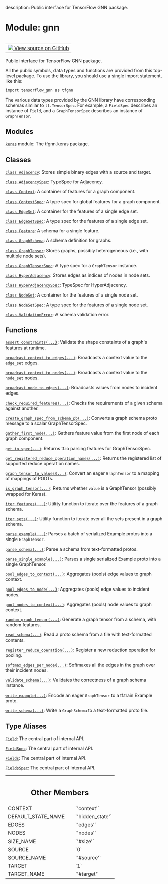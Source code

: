 description: Public interface for TensorFlow GNN package.

<div itemscope itemtype="http://developers.google.com/ReferenceObject">
<meta itemprop="name" content="gnn" />
<meta itemprop="path" content="Stable" />
<meta itemprop="property" content="CONTEXT"/>
<meta itemprop="property" content="DEFAULT_STATE_NAME"/>
<meta itemprop="property" content="EDGES"/>
<meta itemprop="property" content="NODES"/>
<meta itemprop="property" content="SIZE_NAME"/>
<meta itemprop="property" content="SOURCE"/>
<meta itemprop="property" content="SOURCE_NAME"/>
<meta itemprop="property" content="TARGET"/>
<meta itemprop="property" content="TARGET_NAME"/>
</div>

# Module: gnn

<!-- Insert buttons and diff -->

<table class="tfo-notebook-buttons tfo-api nocontent" align="left">
<td>
  <a target="_blank" href="https://github.com/tensorflow/gnn/tree/master/tensorflow_gnn/__init__.py">
    <img src="https://www.tensorflow.org/images/GitHub-Mark-32px.png" />
    View source on GitHub
  </a>
</td>
</table>



Public interface for TensorFlow GNN package.


All the public symbols, data types and functions are provided from this
top-level package. To use the library, you should use a single import statement,
like this:

    import tensorflow_gnn as tfgnn

The various data types provided by the GNN library have corresponding schemas
similar to `tf.TensorSpec`. For example, a `FieldSpec` describes an instance of
`Field`, and a `GraphTensorSpec` describes an instance of `GraphTensor`.

## Modules

[`keras`](./gnn/keras.md) module: The tfgnn.keras package.

## Classes

[`class Adjacency`](./gnn/Adjacency.md): Stores simple binary edges with a source and target.

[`class AdjacencySpec`](./gnn/AdjacencySpec.md): TypeSpec for Adjacency.

[`class Context`](./gnn/Context.md): A container of features for a graph component.

[`class ContextSpec`](./gnn/ContextSpec.md): A type spec for global features for a graph component.

[`class EdgeSet`](./gnn/EdgeSet.md): A container for the features of a single edge set.

[`class EdgeSetSpec`](./gnn/EdgeSetSpec.md): A type spec for the features of a single edge set.

[`class Feature`](./gnn/Feature.md): A schema for a single feature.

[`class GraphSchema`](./gnn/GraphSchema.md): A schema definition for graphs.

[`class GraphTensor`](./gnn/GraphTensor.md): Stores graphs, possibly heterogeneous (i.e., with multiple node sets).

[`class GraphTensorSpec`](./gnn/GraphTensorSpec.md): A type spec for a `GraphTensor` instance.

[`class HyperAdjacency`](./gnn/HyperAdjacency.md): Stores edges as indices of nodes in node sets.

[`class HyperAdjacencySpec`](./gnn/HyperAdjacencySpec.md): TypeSpec for HyperAdjacency.

[`class NodeSet`](./gnn/NodeSet.md): A container for the features of a single node set.

[`class NodeSetSpec`](./gnn/NodeSetSpec.md): A type spec for the features of a single node set.

[`class ValidationError`](./gnn/ValidationError.md): A schema validation error.

## Functions

[`assert_constraints(...)`](./gnn/assert_constraints.md): Validate the shape constaints of a graph's features at runtime.

[`broadcast_context_to_edges(...)`](./gnn/broadcast_context_to_edges.md): Broadcasts a context value to the `edge_set` edges.

[`broadcast_context_to_nodes(...)`](./gnn/broadcast_context_to_nodes.md): Broadcasts a context value to the `node_set` nodes.

[`broadcast_node_to_edges(...)`](./gnn/broadcast_node_to_edges.md): Broadcasts values from nodes to incident edges.

[`check_required_features(...)`](./gnn/check_required_features.md): Checks the requirements of a given schema against another.

[`create_graph_spec_from_schema_pb(...)`](./gnn/create_graph_spec_from_schema_pb.md): Converts a graph schema proto message to a scalar GraphTensorSpec.

[`gather_first_node(...)`](./gnn/gather_first_node.md): Gathers feature value from the first node of each graph component.

[`get_io_spec(...)`](./gnn/get_io_spec.md): Returns tf.io parsing features for GraphTensorSpec.

[`get_registered_reduce_operation_names(...)`](./gnn/get_registered_reduce_operation_names.md): Returns the registered list of supported reduce operation names.

[`graph_tensor_to_values(...)`](./gnn/graph_tensor_to_values.md): Convert an eager `GraphTensor` to a mapping of mappings of PODTs.

[`is_graph_tensor(...)`](./gnn/is_graph_tensor.md): Returns whether `value` is a GraphTensor (possibly wrapped for Keras).

[`iter_features(...)`](./gnn/iter_features.md): Utility function to iterate over the features of a graph schema.

[`iter_sets(...)`](./gnn/iter_sets.md): Utility function to iterate over all the sets present in a graph schema.

[`parse_example(...)`](./gnn/parse_example.md): Parses a batch of serialized Example protos into a single `GraphTensor`.

[`parse_schema(...)`](./gnn/parse_schema.md): Parse a schema from text-formatted protos.

[`parse_single_example(...)`](./gnn/parse_single_example.md): Parses a single serialized Example proto into a single GraphTensor.

[`pool_edges_to_context(...)`](./gnn/pool_edges_to_context.md): Aggregates (pools) edge values to graph context.

[`pool_edges_to_node(...)`](./gnn/pool_edges_to_node.md): Aggregates (pools) edge values to incident nodes.

[`pool_nodes_to_context(...)`](./gnn/pool_nodes_to_context.md): Aggregates (pools) node values to graph context.

[`random_graph_tensor(...)`](./gnn/random_graph_tensor.md): Generate a graph tensor from a schema, with random features.

[`read_schema(...)`](./gnn/read_schema.md): Read a proto schema from a file with text-formatted contents.

[`register_reduce_operation(...)`](./gnn/register_reduce_operation.md): Register a new reduction operation for pooling.

[`softmax_edges_per_node(...)`](./gnn/softmax_edges_per_node.md): Softmaxes all the edges in the graph over their incident nodes.

[`validate_schema(...)`](./gnn/validate_schema.md): Validates the correctness of a graph schema instance.

[`write_example(...)`](./gnn/write_example.md): Encode an eager `GraphTensor` to a tf.train.Example proto.

[`write_schema(...)`](./gnn/write_schema.md): Write a `GraphSchema` to a text-formatted proto file.

## Type Aliases

[`Field`](./gnn/Field.md): The central part of internal API.

[`FieldSpec`](./gnn/FieldSpec.md): The central part of internal API.

[`Fields`](./gnn/Fields.md): The central part of internal API.

[`FieldsSpec`](./gnn/FieldsSpec.md): The central part of internal API.



<!-- Tabular view -->
 <table class="responsive fixed orange">
<colgroup><col width="214px"><col></colgroup>
<tr><th colspan="2"><h2 class="add-link">Other Members</h2></th></tr>

<tr>
<td>
CONTEXT<a id="CONTEXT"></a>
</td>
<td>
`'context'`
</td>
</tr><tr>
<td>
DEFAULT_STATE_NAME<a id="DEFAULT_STATE_NAME"></a>
</td>
<td>
`'hidden_state'`
</td>
</tr><tr>
<td>
EDGES<a id="EDGES"></a>
</td>
<td>
`'edges'`
</td>
</tr><tr>
<td>
NODES<a id="NODES"></a>
</td>
<td>
`'nodes'`
</td>
</tr><tr>
<td>
SIZE_NAME<a id="SIZE_NAME"></a>
</td>
<td>
`'#size'`
</td>
</tr><tr>
<td>
SOURCE<a id="SOURCE"></a>
</td>
<td>
`0`
</td>
</tr><tr>
<td>
SOURCE_NAME<a id="SOURCE_NAME"></a>
</td>
<td>
`'#source'`
</td>
</tr><tr>
<td>
TARGET<a id="TARGET"></a>
</td>
<td>
`1`
</td>
</tr><tr>
<td>
TARGET_NAME<a id="TARGET_NAME"></a>
</td>
<td>
`'#target'`
</td>
</tr>
</table>

